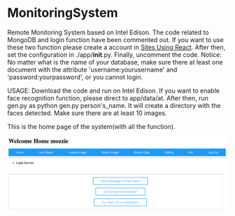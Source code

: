 # MonitoringSystem
Remote Monitoring System based on Intel Edison. The code related to MongoDB and login function have been commented out. If you want to use these two function please create a account in [Sites Using React](https://mlab.com/). After then, set the configuration in ./app/__init__.py. Finally, uncomment the code. Notice: No matter what is the name of your database, make sure there at least one document with the attribute 'username:yourusername' and 'password:yourpassword', or you cannot login.

USAGE: Download the code and run on Intel Edison. If you want to enable face recognition function, please direct to app/data/at. After then, run gen.py as python gen.py person's_name. It will create a directory with the faces detected. Make sure there are at least 10 images. 

This is the home page of the system(with all the function).

![alt text](https://github.com/mozzielol/MonitoringSystem/blob/master/Homepage.png)
